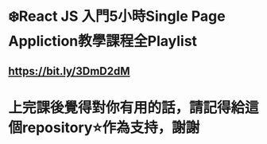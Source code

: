 # ❄️React JS 入門5小時Single Page Appliction教學課程全Playlist
## https://bit.ly/3DmD2dM

# 上完課後覺得對你有用的話，請記得給這個repository⭐作為支持，謝謝
